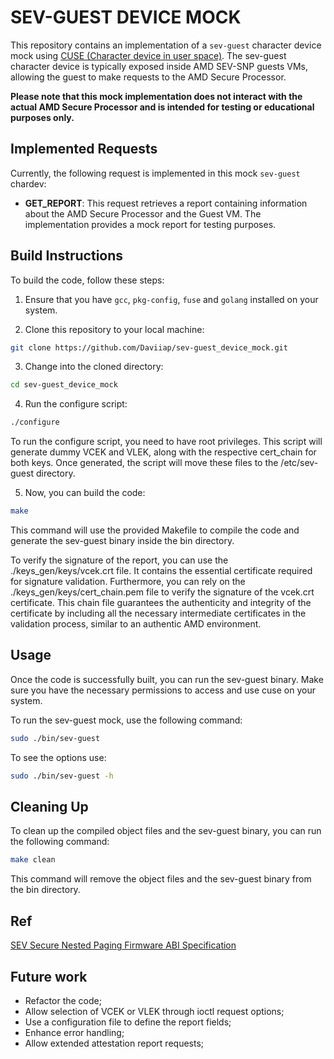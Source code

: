 # SEV-GUEST DEVICE MOCK
This repository contains an implementation of a `sev-guest` character device mock using [CUSE (Character device in user space)](https://github.com/libfuse/libfuse/). The sev-guest character device is typically exposed inside AMD SEV-SNP guests VMs, allowing the guest to make requests to the AMD Secure Processor.

**Please note that this mock implementation does not interact with the actual AMD Secure Processor and is intended for testing or educational purposes only.**

## Implemented Requests

Currently, the following request is implemented in this mock `sev-guest` chardev:

- **GET_REPORT**: This request retrieves a report containing information about the AMD Secure Processor and the Guest VM. The implementation provides a mock report for testing purposes.

## Build Instructions

To build the code, follow these steps:

1. Ensure that you have `gcc`, `pkg-config`, `fuse` and `golang` installed on your system.

2. Clone this repository to your local machine:

```bash
git clone https://github.com/Daviiap/sev-guest_device_mock.git
```

3. Change into the cloned directory:

```bash
cd sev-guest_device_mock
```

4. Run the configure script:

```bash
./configure
```

To run the configure script, you need to have root privileges. This script will generate dummy VCEK and VLEK, along with the respective cert_chain for both keys. Once generated, the script will move these files to the /etc/sev-guest directory.

5. Now, you can build the code:

```bash
make
```

This command will use the provided Makefile to compile the code and generate the sev-guest binary inside the bin directory.

To verify the signature of the report, you can use the ./keys_gen/keys/vcek.crt file. It contains the essential certificate required for signature validation. Furthermore, you can rely on the ./keys_gen/keys/cert_chain.pem file to verify the signature of the vcek.crt certificate. This chain file guarantees the authenticity and integrity of the certificate by including all the necessary intermediate certificates in the validation process, similar to an authentic AMD environment.

## Usage
Once the code is successfully built, you can run the sev-guest binary. Make sure you have the necessary permissions to access and use cuse on your system.

To run the sev-guest mock, use the following command:

```bash
sudo ./bin/sev-guest
```

To see the options use:

```bash
sudo ./bin/sev-guest -h
```

## Cleaning Up
To clean up the compiled object files and the sev-guest binary, you can run the following command:

```bash
make clean
```

This command will remove the object files and the sev-guest binary from the bin directory.

## Ref

[SEV Secure Nested Paging Firmware ABI Specification](https://www.amd.com/system/files/TechDocs/56860.pdf)

## Future work

* Refactor the code;
* Allow selection of VCEK or VLEK through ioctl request options;
* Use a configuration file to define the report fields;
* Enhance error handling;
* Allow extended attestation report requests;
